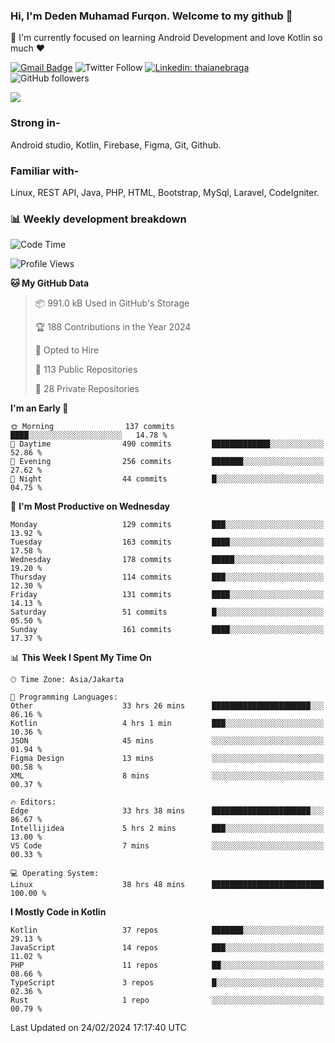 ### Hi, I'm Deden Muhamad Furqon. Welcome to my github 👋

<!--
**furqoncreative/furqoncreative** is a ✨ _special_ ✨ repository because its `README.md` (this file) appears on your GitHub profile.

Here are some ideas to get you started:

- 🔭 I’m currently working on ...
- 👯 I’m looking to collaborate on ...
- 🤔 I’m looking for help with ...
- 💬 Ask me about ...
- 📫 How to reach me: ...
- 😄 Pronouns: ...
- ⚡ Fun fact: ...
-->

  🌱 I'm currently focused on learning Android Development and love Kotlin so much ❤ 

[![Gmail Badge](https://img.shields.io/badge/-furqoncreative24@gmail.com-c14438?style=flat-square&logo=Gmail&logoColor=white&link=mailto:furqoncreative24@gmail.com)](mailto:furqoncreative24@gmail.com)
![Twitter Follow](https://img.shields.io/twitter/follow/furqoncreative?label=Follow)
[![Linkedin: thaianebraga](https://img.shields.io/badge/-Deden_Muhamad_Furqon-blue?style=flat-square&logo=Linkedin&logoColor=white&link=https://www.linkedin.com/in/anmol-p-singh/)](https://www.linkedin.com/in/furqoncreative/)
![GitHub followers](https://img.shields.io/github/followers/furqoncreative?label=Follow&style=social)

<img src="https://github-readme-stats.sera5-dev.vercel.app/api?username=furqoncreative&hide=stars&show_icons=true&count_private=true&include_all_commits=true&title_color=#008080&icon_color=#008080&hide_border=true" width="">

### Strong in-

Android studio, Kotlin, Firebase, Figma, Git, Github.

### Familiar with-
Linux, REST API, Java, PHP, HTML, Bootstrap, MySql, Laravel, CodeIgniter.

### 📊 Weekly development breakdown

<!--START_SECTION:waka-->
![Code Time](http://img.shields.io/badge/Code%20Time-1%2C936%20hrs%2033%20mins-blue)

![Profile Views](http://img.shields.io/badge/Profile%20Views-2-blue)

**🐱 My GitHub Data** 

> 📦 991.0 kB Used in GitHub's Storage 
 > 
> 🏆 188 Contributions in the Year 2024
 > 
> 💼 Opted to Hire
 > 
> 📜 113 Public Repositories 
 > 
> 🔑 28 Private Repositories 
 > 
**I'm an Early 🐤** 

```text
🌞 Morning                137 commits         ████░░░░░░░░░░░░░░░░░░░░░   14.78 % 
🌆 Daytime                490 commits         █████████████░░░░░░░░░░░░   52.86 % 
🌃 Evening                256 commits         ███████░░░░░░░░░░░░░░░░░░   27.62 % 
🌙 Night                  44 commits          █░░░░░░░░░░░░░░░░░░░░░░░░   04.75 % 
```
📅 **I'm Most Productive on Wednesday** 

```text
Monday                   129 commits         ███░░░░░░░░░░░░░░░░░░░░░░   13.92 % 
Tuesday                  163 commits         ████░░░░░░░░░░░░░░░░░░░░░   17.58 % 
Wednesday                178 commits         █████░░░░░░░░░░░░░░░░░░░░   19.20 % 
Thursday                 114 commits         ███░░░░░░░░░░░░░░░░░░░░░░   12.30 % 
Friday                   131 commits         ████░░░░░░░░░░░░░░░░░░░░░   14.13 % 
Saturday                 51 commits          █░░░░░░░░░░░░░░░░░░░░░░░░   05.50 % 
Sunday                   161 commits         ████░░░░░░░░░░░░░░░░░░░░░   17.37 % 
```


📊 **This Week I Spent My Time On** 

```text
🕑︎ Time Zone: Asia/Jakarta

💬 Programming Languages: 
Other                    33 hrs 26 mins      ██████████████████████░░░   86.16 % 
Kotlin                   4 hrs 1 min         ███░░░░░░░░░░░░░░░░░░░░░░   10.36 % 
JSON                     45 mins             ░░░░░░░░░░░░░░░░░░░░░░░░░   01.94 % 
Figma Design             13 mins             ░░░░░░░░░░░░░░░░░░░░░░░░░   00.58 % 
XML                      8 mins              ░░░░░░░░░░░░░░░░░░░░░░░░░   00.37 % 

🔥 Editors: 
Edge                     33 hrs 38 mins      ██████████████████████░░░   86.67 % 
Intellijidea             5 hrs 2 mins        ███░░░░░░░░░░░░░░░░░░░░░░   13.00 % 
VS Code                  7 mins              ░░░░░░░░░░░░░░░░░░░░░░░░░   00.33 % 

💻 Operating System: 
Linux                    38 hrs 48 mins      █████████████████████████   100.00 % 
```

**I Mostly Code in Kotlin** 

```text
Kotlin                   37 repos            ███████░░░░░░░░░░░░░░░░░░   29.13 % 
JavaScript               14 repos            ███░░░░░░░░░░░░░░░░░░░░░░   11.02 % 
PHP                      11 repos            ██░░░░░░░░░░░░░░░░░░░░░░░   08.66 % 
TypeScript               3 repos             █░░░░░░░░░░░░░░░░░░░░░░░░   02.36 % 
Rust                     1 repo              ░░░░░░░░░░░░░░░░░░░░░░░░░   00.79 % 
```




 Last Updated on 24/02/2024 17:17:40 UTC
<!--END_SECTION:waka-->
